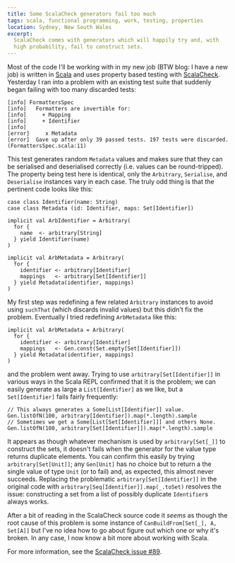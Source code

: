```yaml
---
title: Some ScalaCheck generators fail too much
tags: scala, functional programming, work, testing, properties
location: Sydney, New South Wales
excerpt: 
  ScalaCheck comes with generators which will happily try and, with
  high probability, fail to construct sets.
---
```


Most of the code I'll be working with in my new job (BTW blog: I have
a new job) is written in [Scala][1] and uses property based testing
with [ScalaCheck][2]. Yesterday I ran into a problem with an existing
test suite that suddenly began failing with too many discarded tests:

[1]: http://www.scala-lang.org/
[2]: https://scalacheck.org/

````
[info] FormattersSpec
[info]   Formatters are invertible for:
[info]     + Mapping
[info]     + Identifier
[info]
[error]     x Metadata
[error]  Gave up after only 39 passed tests. 197 tests were discarded. (FormattersSpec.scala:11)
````

This test generates random `Metadata` values and makes sure that they
can be serialised and deserialised correctly (i.e. values can be
round-tripped). The property being test here is identical, only the
`Arbitrary`, `Serialise`, and `Deserialise` instances vary in each
case. The truly odd thing is that the pertinent code looks like this:

````{.scala}
case class Identifier(name: String)
case class Metadata (id: Identifier, maps: Set[Identifier])

implicit val ArbIdentifier = Arbitrary(
  for {
    name  <- arbitrary[String]
  } yield Identifier(name)
)

implicit val ArbMetadata = Arbitrary(
  for {
    identifier <- arbitrary[Identifier]
    mappings   <- arbitrary[Set[Identifier]]
  } yield Metadata(identifier, mappings)
)
````

My first step was redefining a few related `Arbitrary` instances to
avoid using `suchThat` (which discards invalid values) but this didn't
fix the problem. Eventually I tried redefining `ArbMetadata` like
this:

````{.scala}
implicit val ArbMetadata = Arbitrary(
  for {
    identifier <- arbitrary[Identifier]
    mappings   <- Gen.const(Set.empty[Set[Identifier]])
  } yield Metadata(identifier, mappings)
)
````

and the problem went away. Trying to use `arbitrary[Set[Identifier]]`
in various ways in the Scala REPL confirmed that it is the problem; we
can easily generate as large a `List[Identifier]` as we like, but a
`Set[Identifier]` fails fairly frequently:

````{.scala}
// This always generates a Some[List[Identifier]] value.
Gen.listOfN(100, arbitrary[Identifier]).map(*.length).sample
// Sometimes we get a Some[List[Set[Identifier]]] and others None.
Gen.listOfN(100, arbitrary[Set[Identifier]]).map(*.length).sample
````

It appears as though whatever mechanism is used by `arbitrary[Set[_]]`
to construct the sets, it doesn't fails when the generator for the
value type returns duplicate elements. You can confirm this easily by
trying `arbitrary[Set[Unit]]`; any `Gen[Unit]` has no choice but to
return a the single value of type `Unit` (or to fail) and, as
expected, this almost never succeeds. Replacing the problematic
`arbitrary[Set[Identifier]]` in the original code with
`arbitrary[Seq[Identifier]].map(_.toSet)` resolves the issue:
constructing a set from a list of possibly duplicate `Identifier`s
always works.

After a bit of reading in the ScalaCheck source code it *seems* as
though the root cause of this problem is some instance of
`CanBuildFrom[Set[_], A, Set[A]]` but I've no idea how to go about
figure out which one or why it's broken. In any case, I now know a bit
more about working with Scala.

For more information, see the [ScalaCheck issue #89][3].

[3]: https://github.com/rickynils/scalacheck/issues/89
